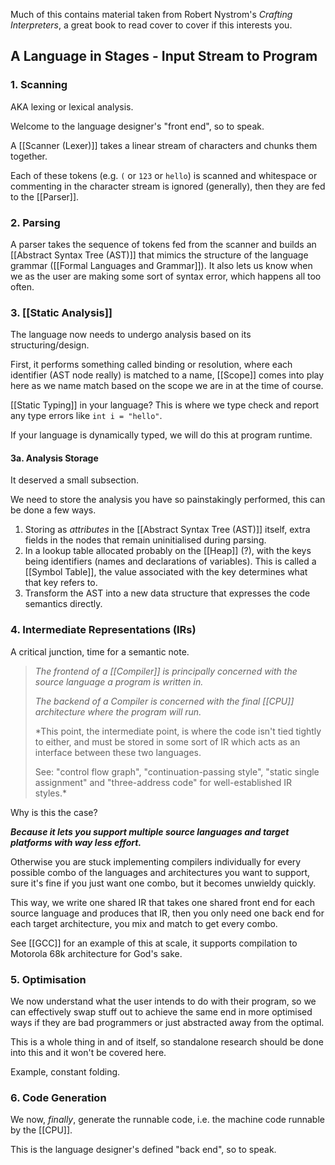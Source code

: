 Much of this contains material taken from Robert Nystrom's *Crafting Interpreters*, a great book to read cover to cover if this interests you.

## A Language in Stages - Input Stream to Program

### 1. Scanning

AKA lexing or lexical analysis.

Welcome to the language designer's "front end", so to speak.

A [[Scanner (Lexer)]] takes a linear stream of characters and chunks them together. 

Each of these tokens (e.g. `(` or `123` or `hello`) is scanned and whitespace or commenting in the character stream is ignored (generally), then they are fed to the [[Parser]].

### 2. Parsing

A parser takes the sequence of tokens fed from the scanner and builds an [[Abstract Syntax Tree (AST)]] that mimics the structure of the language grammar ([[Formal Languages and Grammar]]). It also lets us know when we as the user are making some sort of syntax error, which happens all too often.

### 3. [[Static Analysis]]

The language now needs to undergo analysis based on its structuring/design.

First, it performs something called binding or resolution, where each identifier (AST node really) is matched to a name, [[Scope]] comes into play here as we name match based on the scope we are in at the time of course.

[[Static Typing]] in your language? This is where we type check and report any type errors like `int i = "hello"`.

If your language is dynamically typed, we will do this at program runtime.

#### 3a. Analysis Storage

It deserved a small subsection.

We need to store the analysis you have so painstakingly performed, this can be done a few ways.

1. Storing as *attributes* in the [[Abstract Syntax Tree (AST)]] itself, extra fields in the nodes that remain uninitialised during parsing.
2. In a lookup table allocated probably on the [[Heap]] (?), with the keys being identifiers (names and declarations of variables). This is called a [[Symbol Table]], the value associated with the key determines what that key refers to.
3. Transform the AST into a new data structure that expresses the code semantics directly.

### 4. Intermediate Representations (IRs)

A critical junction, time for a semantic note.

> *The frontend of a [[Compiler]] is principally concerned with the source language a program is written in.*
> 
> *The backend of a Compiler is concerned with the final [[CPU]] architecture where the program will run.*
> 
> *This point, the intermediate point, is where the code isn't tied tightly to either, and must be stored in some sort of IR which acts as an interface between these two languages.
> 
> See: "control flow graph", "continuation-passing style", "static single assignment" and "three-address code" for well-established IR styles.*

Why is this the case? 

***Because it lets you support multiple source languages and target platforms with way less effort.*** 

Otherwise you are stuck implementing compilers individually for every possible combo of the languages and architectures you want to support, sure it's fine if you just want one combo, but it becomes unwieldy quickly.

This way, we write one shared IR that takes one shared front end for each source language and produces that IR, then you only need one back end for each target architecture, you mix and match to get every combo.

See [[GCC]] for an example of this at scale, it supports compilation to Motorola 68k architecture for God's sake.

### 5. Optimisation

We now understand what the user intends to do with their program, so we can effectively swap stuff out to achieve the same end in more optimised ways if they are bad programmers or just abstracted away from the optimal.

This is a whole thing in and of itself, so standalone research should be done into this and it won't be covered here.

Example, constant folding.

### 6. Code Generation

We now, *finally*, generate the runnable code, i.e. the machine code runnable by the [[CPU]].

This is the language designer's defined "back end", so to speak.

